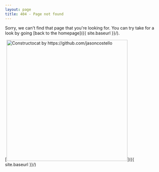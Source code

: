 ```yaml
---
layout: page
title: 404 - Page not found
---
```


Sorry, we can't find that page that you're looking for. You can try take for a look by going [back to the homepage]({{ site.baseurl }}/).

[<img src="{{ site.baseurl }}/images/19910815.jpg" alt="Constructocat by https://github.com/jasoncostello" style="width: 400px;"/>]({{ site.baseurl }}/)


<!--
[<img src="http://pic.prepics-cdn.com/ppr101064/19910815.jpeg" alt="Constructocat by https://github.com/jasoncostello" style="width: 400px;"/>]({{ site.baseurl }}/)
-->